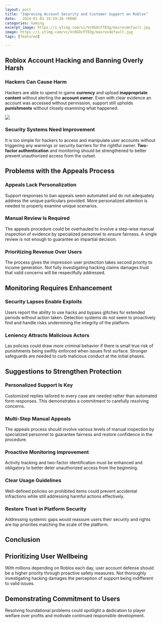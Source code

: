 ```yaml
---
layout: post
title: "Improving Account Security and Customer Support on Roblox"
date:   2024-01-01 19:29:26 +0000
categories: Gaming
excerpt_image: https://i.ytimg.com/vi/Vc0GOcFT83g/maxresdefault.jpg
image: https://i.ytimg.com/vi/Vc0GOcFT83g/maxresdefault.jpg
tags: [featured]

---
```


## Roblox Account Hacking and Banning Overly Harsh
### Hackers Can Cause Harm
Hackers are able to spend in-game **currency** and upload **inappropriate content** without alerting the **account owner**. Even with clear evidence an account was accessed without permission, support still upholds **punishments** without closely examining what happened.

![](https://i.ytimg.com/vi/Vc0GOcFT83g/maxresdefault.jpg)
### Security Systems Need Improvement
It is too simple for hackers to access and manipulate user accounts without triggering any warnings or security barriers for the rightful owner. **Two-factor authentication** and monitoring should be strengthened to better prevent unauthorized access from the outset.
## Problems with the Appeals Process
### Appeals Lack Personalization
Support responses to ban appeals seem automated and do not adequately address the unique particulars provided. More personalized attention is needed to properly examine unique scenarios.
### Manual Review Is Required
The appeals procedure could be overhauled to involve a step-wise manual inspection of evidence by specialized personnel to ensure fairness. A single review is not enough to guarantee an impartial decision.
### Prioritizing Revenue Over Users
The process gives the impression user protection takes second priority to income generation. Not fully investigating hacking claims damages trust that valid concerns will be respectfully addressed.
## Monitoring Requires Enhancement
### Security Lapses Enable Exploits
Users report the ability to use hacks and bypass glitches for extended periods without action taken. Detection systems do not seem to proactively find and handle risks undermining the integrity of the platform.
### Leniency Attracts Malicious Actors
Lax policies could draw more criminal behavior if there is small true risk of punishments being swiftly enforced when issues first surface. Stronger safeguards are needed to curb malicious conduct at the initial phases.
## Suggestions to Strengthen Protection
### Personalized Support Is Key
Customized replies tailored to every case are needed rather than automated form responses. This demonstrates a commitment to carefully resolving concerns.
### Multi-Step Manual Appeals
The appeals process should involve various levels of manual inspection by specialized personnel to guarantee fairness and restore confidence in the procedure.
### Proactive Monitoring Improvement
Activity tracking and two-factor identification must be enhanced and obligatory to better deter unauthorized access from the beginning.
### Clear Usage Guidelines
Well-defined policies on prohibited items could prevent accidental infractions while still addressing harmful actions effectively.
### Restore Trust in Platform Security
Addressing systemic gaps would reassure users their security and rights are top priorities matching the scale of the platform.
## Conclusion
## Prioritizing User Wellbeing
With millions depending on Roblox each day, user account defense should be a higher priority through proactive safety measures. Not thoroughly investigating hacking damages the perception of support being indifferent to valid issues.
## Demonstrating Commitment to Users
Resolving foundational problems could spotlight a dedication to player welfare over profits and motivate continued responsible development.
